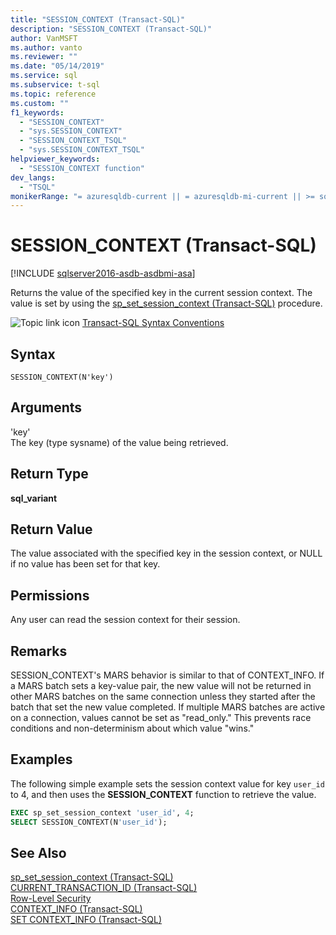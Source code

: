 ```yaml
---
title: "SESSION_CONTEXT (Transact-SQL)"
description: "SESSION_CONTEXT (Transact-SQL)"
author: VanMSFT
ms.author: vanto
ms.reviewer: ""
ms.date: "05/14/2019"
ms.service: sql
ms.subservice: t-sql
ms.topic: reference
ms.custom: ""
f1_keywords:
  - "SESSION_CONTEXT"
  - "sys.SESSION_CONTEXT"
  - "SESSION_CONTEXT_TSQL"
  - "sys.SESSION_CONTEXT_TSQL"
helpviewer_keywords:
  - "SESSION_CONTEXT function"
dev_langs:
  - "TSQL"
monikerRange: "= azuresqldb-current || = azuresqldb-mi-current || >= sql-server-2016 || >= sql-server-linux-2017 || = azuresqledge-current || = azure-sqldw-latest"
---
```

# SESSION_CONTEXT (Transact-SQL)
[!INCLUDE [sqlserver2016-asdb-asdbmi-asa](../../includes/applies-to-version/sqlserver2016-asdb-asdbmi-asa.md)]

  Returns the value of the specified key in the current session context. The value is set by using the [sp_set_session_context &#40;Transact-SQL&#41;](../../relational-databases/system-stored-procedures/sp-set-session-context-transact-sql.md) procedure.  
  
 ![Topic link icon](../../database-engine/configure-windows/media/topic-link.gif "Topic link icon") [Transact-SQL Syntax Conventions](../../t-sql/language-elements/transact-sql-syntax-conventions-transact-sql.md)  
  
## Syntax  
  
```syntaxsql  
SESSION_CONTEXT(N'key')  
```  
  
## Arguments
 'key'  
 The key (type sysname) of the value being retrieved.  
  
## Return Type  
 **sql_variant**  
  
## Return Value  
 The value associated with the specified key in the session context, or NULL if no value has been set for that key.  
  
## Permissions  
 Any user can read the session context for their session.  
  
## Remarks  
 SESSION_CONTEXT's MARS behavior is similar to that of CONTEXT_INFO. If a MARS batch sets a key-value pair, the new value will not be returned in other MARS batches on the same connection unless they started after the batch that set the new value completed. If multiple MARS batches are active on a connection, values cannot be set as "read_only." This prevents race conditions and non-determinism about which value "wins."  
  
## Examples  
 The following simple example sets the session context value for key `user_id` to 4, and then uses the **SESSION_CONTEXT** function to retrieve the value.  
  
```sql  
EXEC sp_set_session_context 'user_id', 4;  
SELECT SESSION_CONTEXT(N'user_id');  
```  
  
## See Also  
 [sp_set_session_context &#40;Transact-SQL&#41;](../../relational-databases/system-stored-procedures/sp-set-session-context-transact-sql.md)   
 [CURRENT_TRANSACTION_ID &#40;Transact-SQL&#41;](../../t-sql/functions/current-transaction-id-transact-sql.md)   
 [Row-Level Security](../../relational-databases/security/row-level-security.md)   
 [CONTEXT_INFO  &#40;Transact-SQL&#41;](../../t-sql/functions/context-info-transact-sql.md)   
 [SET CONTEXT_INFO &#40;Transact-SQL&#41;](../../t-sql/statements/set-context-info-transact-sql.md)  
  
  
